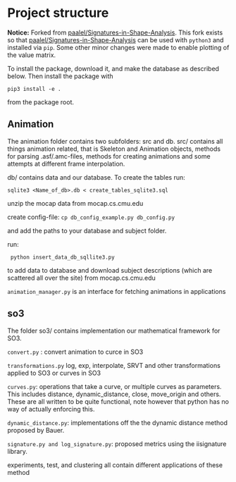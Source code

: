 
# Project structure

**Notice:** Forked from [paalel/Signatures-in-Shape-Analysis](https://github.com/paalel/Signatures-in-Shape-Analysis).
This fork exists so that [paalel/Signatures-in-Shape-Analysis](https://github.com/paalel/Signatures-in-Shape-Analysis) can be used with `python3` and installed via `pip`. 
Some other minor changes were made to enable plotting of the value matrix.   

To install the package, download it, and make the database as described below. Then install the package with 

    pip3 install -e . 
from the package root. 

## Animation
The animation folder contains two subfolders: src and db.
src/ contains all things animation related, that is Skeleton and Animation objects,
methods for parsing .asf/.amc-files, methods for creating animations and some attempts at 
different frame interpolation.

db/ contains data and our database. To create the tables run:

```sqlite3 <Name_of_db>.db < create_tables_sqlite3.sql```


unzip the mocap data from mocap.cs.cmu.edu


create config-file: ```cp db_config_example.py db_config.py```

and add the paths to your database and subject folder.

run:

``` python insert_data_db_sqllite3.py```

to add data to database and download subject descriptions (which are scattered all over the site)
from mocap.cs.cmu.edu

```animation_manager.py``` is an interface for fetching animations in applications

## so3

The folder so3/ contains implementation our mathematical framework for SO3.

```convert.py``` : convert animation to curce in SO3

```transformations.py``` log, exp, interpolate, SRVT and other transformations applied to SO3 or curves in SO3

```curves.py```: operations that take a curve, or multiple curves as parameters. This includes distance, dynamic_distance,
close, move_origin and others. These are all written to be quite functional, note however that python has no way of actually enforcing this.

```dynamic_distance.py```: implementations off the the dynamic distance method proposed by Bauer.

```signature.py and log_signature.py```: proposed metrics using the iisignature
library.


experiments, test, and clustering all contain different applications of these method
